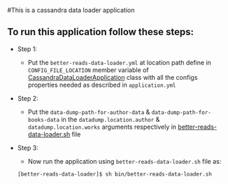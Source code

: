 #This is a cassandra data loader application

## To run this application follow these steps:
 * Step 1: 
   * Put the `better-reads-data-loader.yml` at location path define in `CONFIG_FILE_LOCATION` member variable of [CassandraDataLoaderApplication]() class with all the configs properties needed as described in `application.yml`
 
 * Step 2:
   * Put the `data-dump-path-for-author-data` & `data-dump-path-for-books-data` in the `datadump.location.author` & `datadump.location.works` arguments respectively in [better-reads-data-loader.sh]() file
 
 * Step 3:
   * Now run the application using `better-reads-data-loader.sh` file as:
   ```
   [better-reads-data-loader]$ sh bin/better-reads-data-loader.sh
   ```
